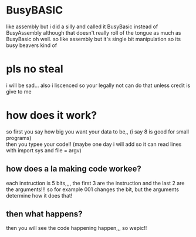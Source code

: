 # BusyBASIC
like assembly but i did a silly and called it BusyBasic instead of BusyAssembly although that doesn't really roll of the tongue as much as BusyBasic oh well.
so like assembly but it's single bit manipulation so its busy beavers kind of
# pls no steal
i will be sad... also i liscenced so your legally not can do that unless credit is give to me
# how does it work?
so first you say how big you want your data to be,, (i say 8 is good for small programs)<br>
then you typee your code!! (maybe one day i will add so it can read lines with import sys and file = argv)<br>
## how does a la making code workee?
each instruction is 5 bits,,,, the first 3 are the instruction and the last 2 are the arguments!!!
so for example 001 changes the bit, but the arguments determine how it does that!
## then what happens?
then you will see the code happening happen,,, so wepic!!
